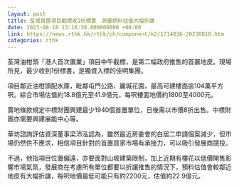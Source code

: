 ```yaml
---
layout: post
title: 荃灣首置項目截標收1份標書　測量師料估值大幅折讓
date: 2023-08-18 13:16:38.000000000 +08:00
link: https://news.rthk.hk/rthk/ch/component/k2/1714036-20230818.htm
categories: rthk
---
```


荃灣油柑頭「港人首次置業」項目中午截標，是第二幅政府推售的首置地皮。現場所見，最少收到1份標書，是獨資入標的佳明集團。

項目鄰近油柑頭配水庫，毗鄰屯門公路、麗城花園，最高可建樓面逾104萬平方呎。綜合市場估值約18.8億元至41.9億元，每呎樓面地價約1800至4000元。

賣地條款規定中標財團興建最少1940個首置單位，日後需以市價8折出售。中標財團亦需要興建展能中心等。

華坊諮詢評估資深董事梁沛泓認為，雖然最近房委會的白居二申請個案減少，但市場仍然供不應求，相信項目針對的首置買家市場有承接力，可以吸引發展商競投。

不過，他指項目位置偏遠，亦要面對山坡建築限制，加上近期有樓花以低價開售影響市場氣氛，發展商在考慮所有單位都要以折讓推售的情況下，預料估值會較鄰近地皮有大幅折讓，每呎地價最低可能只有約2200元，估值約22.9億元。
